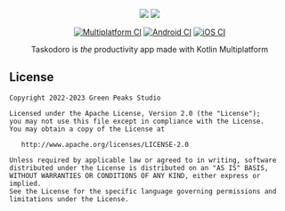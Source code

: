 <p align="center">
    <img src="https://user-images.githubusercontent.com/6813924/282821898-e5d5e025-f827-439c-9ff5-262ebdb613bf.svg#gh-light-mode-only" />
    <img src="https://user-images.githubusercontent.com/6813924/282821881-7cfac47b-bb24-4db2-bb33-e994235cb027.svg#gh-dark-mode-only" />
</p>

<p align="center">
    <a href="https://github.com/greenpeaksstudio/taskodoro/actions/workflows/multiplatform_ci.yml"><img src="https://github.com/greenpeaksstudio/taskodoro/actions/workflows/multiplatform_ci.yml/badge.svg" alt="Multiplatform CI" /></a>
    <a href="https://github.com/greenpeaksstudio/taskodoro/actions/workflows/android_ci.yml"><img src="https://github.com/greenpeaksstudio/taskodoro/actions/workflows/android_ci.yml/badge.svg" alt="Android CI" /></a>
    <a href="https://github.com/greenpeaksstudio/taskodoro/actions/workflows/ios_ci.yml"><img src="https://github.com/greenpeaksstudio/taskodoro/actions/workflows/ios_ci.yml/badge.svg" alt="iOS CI" /></a>
</p>

<p align="center">
    Taskodoro is <i>the</i> productivity app made with Kotlin Multiplatform
</p>

## License

```
Copyright 2022-2023 Green Peaks Studio

Licensed under the Apache License, Version 2.0 (the "License");
you may not use this file except in compliance with the License.
You may obtain a copy of the License at

   http://www.apache.org/licenses/LICENSE-2.0

Unless required by applicable law or agreed to in writing, software
distributed under the License is distributed on an "AS IS" BASIS,
WITHOUT WARRANTIES OR CONDITIONS OF ANY KIND, either express or implied.
See the License for the specific language governing permissions and
limitations under the License.
```
